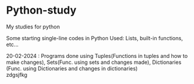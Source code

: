 # Python-study
My studies for python

Some starting single-line codes in Python
Used: Lists, built-in functions, etc...

20-02-2024 : Programs done using Tuples(Functions in tuples and how to make changes), 
Sets(Func. using sets and changes made), Dictionaries (Func. using Dictionaries and changes in dictionaries)      
zdgsjfkg
